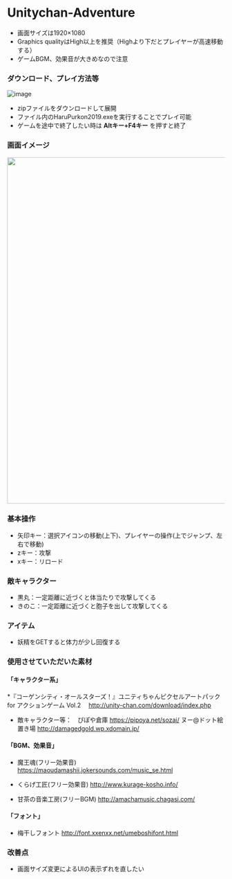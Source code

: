 # Unitychan-Adventure

* 画面サイズは1920×1080
* Graphics qualityはHigh以上を推奨（Highより下だとプレイヤーが高速移動する）
* ゲームBGM、効果音が大きめなので注意

### ダウンロード、プレイ方法等
![image](https://user-images.githubusercontent.com/88474670/225761150-dd98c2fa-032d-4374-9ccc-fb590913c56d.png)
* zipファイルをダウンロードして展開
* ファイル内のHaruPurkon2019.exeを実行することでプレイ可能
* ゲームを途中で終了したい時は __Altキー+F4キー__ を押すと終了

### 画面イメージ
<img src="https://user-images.githubusercontent.com/55573165/111335284-9ad94700-86b7-11eb-97bb-656e621c7e5c.png" width="800">

### 基本操作
* 矢印キー：選択アイコンの移動(上下)、プレイヤーの操作(上でジャンプ、左右で移動)
* zキー：攻撃
* xキー：リロード

### 敵キャラクター
* 黒丸：一定距離に近づくと体当たりで攻撃してくる
* きのこ：一定距離に近づくと胞子を出して攻撃してくる

### アイテム
* 妖精をGETすると体力が少し回復する

### 使用させていただいた素材
#### 「キャラクター系」

*『コーゲンシティ・オールスターズ！』ユニティちゃんピクセルアートパック for アクションゲーム Vol.2　
http://unity-chan.com/download/index.php

* 敵キャラクター等：　ぴぽや倉庫  https://pipoya.net/sozai/
                      ヌー@ドット絵置き場  http://damagedgold.wp.xdomain.jp/
#### 「BGM、効果音」
* 魔王魂(フリー効果音) https://maoudamashii.jokersounds.com/music_se.html

* くらげ工匠(フリー効果音) http://www.kurage-kosho.info/

* 甘茶の音楽工房(フリーBGM) http://amachamusic.chagasi.com/

#### 「フォント」
* 梅干しフォント http://font.xxenxx.net/umeboshifont.html


### 改善点
* 画面サイズ変更によるUIの表示ずれを直したい
